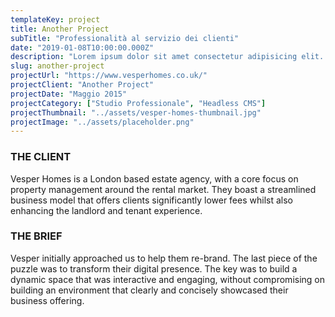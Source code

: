 ```yaml
---
templateKey: project
title: Another Project
subTitle: "Professionalità al servizio dei clienti"
date: "2019-01-08T10:00:00.000Z"
description: "Lorem ipsum dolor sit amet consectetur adipisicing elit. Recusandae porro magnam minima dignissimos quidem quam."
slug: another-project
projectUrl: "https://www.vesperhomes.co.uk/"
projectClient: "Another Project"
projectDate: "Maggio 2015"
projectCategory: ["Studio Professionale", "Headless CMS"]
projectThumbnail: "../assets/vesper-homes-thumbnail.jpg"
projectImage: "../assets/placeholder.png"
---
```

### THE CLIENT

Vesper Homes is a London based estate agency, with a core focus on property management around the rental market. They boast a streamlined business model that offers clients significantly lower fees whilst also enhancing the landlord and tenant experience.

### THE BRIEF

Vesper initially approached us to help them re-brand. The last piece of the puzzle was to transform their digital presence. The key was to build a dynamic space that was interactive and engaging, without compromising on building an environment that clearly and concisely showcased their business offering.